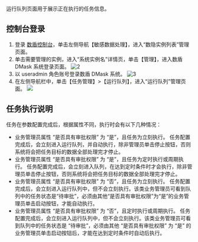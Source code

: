 运行队列页面用于展示正在执行的任务信息。
## 控制台登录
1. 登录 [数盾控制台](https://console.cloud.tencent.com/cds)，单击左侧导航【敏感数据处理】，进入“数隐实例列表”管理页面。
2. 单击需要管理的实例，进入“系统实例名”详情页，单击【管理】，进入数盾 DMask 系统登录页面。
 ![2](https://main.qcloudimg.com/raw/5e61fe9aa155318c9dbfbae77fbc78ec.png)
3. 以 useradmin 角色账号登录数盾 DMask 系统。
 ![3](https://main.qcloudimg.com/raw/6d7daa78b18367fa30c529037deb3f9a.png)
4. 在左侧导航栏中，单击【任务管理】>【运行队列】，进入“运行队列”管理页面。
 ![](https://main.qcloudimg.com/raw/27740d2e3f2d8ca4b1db95b49513af62.png)

## 任务执行说明
任务在参数配置完成后，根据属性不同，执行时会有以下几种情况：
- 业务管理员属性 “是否具有审批权限” 为 “是”，且任务为立刻执行。
任务配置完成后，会立刻进入运行队列，并自动执行，除非管理员单击停止按钮，否则系统将会把任务目标的数据全部处理完才停止。
- 业务管理员属性 “是否具有审批权限” 为 “是”，且任务为定时执行或周期执行。
任务配置完成后，会立刻进入队列，在达到定时条件时才会执行，除非管理员单击停止按钮，否则系统将会把任务目标的数据全部处理完才停止。
- 业务管理员属性 “是否具有审批权限” 为 “否”，且任务为立刻执行。
任务配置完成后，会立刻进入运行队列中，但不会立刻执行。该类业务管理员可看到队列中的任务状态是“待审批”，必须由其他“是否具有审批权限”为“是”的业务管理员单击启动按钮，才能自动执行。
- 业务管理员属性 “是否具有审批权限” 为 “否”，且定时执行或周期执行。
任务配置完成后，会立刻进入运行队列中，但不会立刻执行。该类业务管理员可看到队列中的任务状态是 “待审批”，必须由其他 “是否具有审批权限” 为 “是” 的业务管理员单击启动按钮后，才能在达到定时条件时自动后执行。
